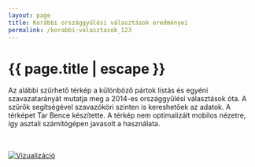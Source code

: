 ```yaml
---
layout: page
title: Korábbi országgyűlési választások eredményei
permalink: /korabbi-valasztasok_123
---
```


<h1 class="page-title">{{ page.title | escape }}</h1>

<div class="section">
   <div class="row">
          <div class="col s12">


<p>Az alábbi szűrhető térkép a különböző pártok listás és egyéni szavazatarányát mutatja meg a 2014-es országgyűlési választások óta. A szűrők segítségével szavazóköri szinten is kereshetőek az adatok. A térképet Tar Bence készítette. A térkép nem optimalizált mobilos nézetre, így asztali számítógépen javasolt a használata.</p>
<br/>
<br/>

<div class='tableauPlaceholder' id='viz1648228721953' style='position: relative'><noscript><a href='#'><img alt='Vizualizáció ' src='https:&#47;&#47;public.tableau.com&#47;static&#47;images&#47;Az&#47;Azorszggylsivlasztsokinteraktvtrkpe2014-2018&#47;Vizualizci&#47;1_rss.png' style='border: none' /></a></noscript><object class='tableauViz'  style='display:none;'><param name='host_url' value='https%3A%2F%2Fpublic.tableau.com%2F' /> <param name='embed_code_version' value='3' /> <param name='site_root' value='' /><param name='name' value='Azorszggylsivlasztsokinteraktvtrkpe2014-2018&#47;Vizualizci' /><param name='tabs' value='no' /><param name='toolbar' value='yes' /><param name='static_image' value='https:&#47;&#47;public.tableau.com&#47;static&#47;images&#47;Az&#47;Azorszggylsivlasztsokinteraktvtrkpe2014-2018&#47;Vizualizci&#47;1.png' /> <param name='animate_transition' value='yes' /><param name='display_static_image' value='yes' /><param name='display_spinner' value='yes' /><param name='display_overlay' value='yes' /><param name='display_count' value='yes' /><param name='render' value='true' /></object></div>                <script type='text/javascript'>                    var divElement = document.getElementById('viz1648228721953');                    var vizElement = divElement.getElementsByTagName('object')[0];                    vizElement.style.width='1335px';vizElement.style.height='717px';                    var scriptElement = document.createElement('script');                    scriptElement.src = 'https://public.tableau.com/javascripts/api/viz_v1.js';                    vizElement.parentNode.insertBefore(scriptElement, vizElement);                </script>



